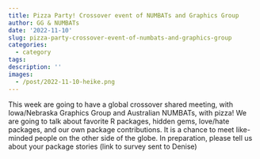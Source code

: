 ```yaml
---
title: Pizza Party! Crossover event of NUMBATs and Graphics Group
author: GG & NUMBATs
date: '2022-11-10'
slug: pizza-party-crossover-event-of-numbats-and-graphics-group
categories:
  - category
tags:
description: ''
images:
  - /post/2022-11-10-heike.png
---
```

This week are going to have a global crossover shared meeting, with Iowa/Nebraska Graphics Group and Australian NUMBATs, with pizza! We are going to talk about favorite R packages, hidden gems, love/hate packages, and our own package contributions. It is a chance to meet like-minded people on the other side of the globe. In preparation, please tell us about your package stories (link to survey sent to Denise)
